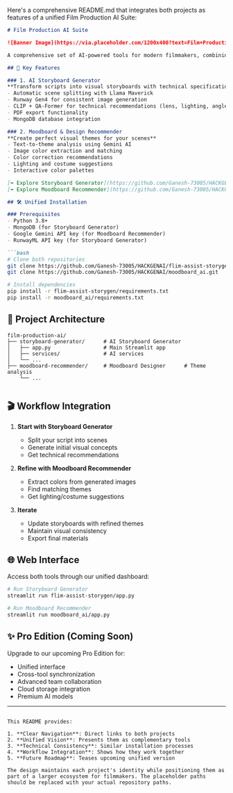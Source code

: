 Here's a comprehensive README.md that integrates both projects as features of a unified Film Production AI Suite:

```markdown
# Film Production AI Suite

![Banner Image](https://via.placeholder.com/1200x400?text=Film+Production+AI+Suite)

A comprehensive set of AI-powered tools for modern filmmakers, combining storyboard generation with visual theme recommendation capabilities.

## 🌟 Key Features

### 1. AI Storyboard Generator
**Transform scripts into visual storyboards with technical specifications**
- Automatic scene splitting with Llama Maverick
- Runway Gen4 for consistent image generation
- CLIP + QA-Former for technical recommendations (lens, lighting, angles)
- PDF export functionality
- MongoDB database integration

### 2. Moodboard & Design Recommender
**Create perfect visual themes for your scenes**
- Text-to-theme analysis using Gemini AI
- Image color extraction and matching
- Color correction recommendations
- Lighting and costume suggestions
- Interactive color palettes

[➡️ Explore Storyboard Generator](https://github.com/Ganesh-73005/HACKGENAI/flim-assist-storygen.git)  
[➡️ Explore Moodboard Recommender](https://github.com/Ganesh-73005/HACKGENAI/moodboard_ai.git)

## 🛠️ Unified Installation

### Prerequisites
- Python 3.8+
- MongoDB (for Storyboard Generator)
- Google Gemini API key (for Moodboard Recommender)
- RunwayML API key (for Storyboard Generator)

```bash
# Clone both repositories
git clone https://github.com/Ganesh-73005/HACKGENAI/flim-assist-storygen.git
git clone https://github.com/Ganesh-73005/HACKGENAI/moodboard_ai.git

# Install dependencies
pip install -r flim-assist-storygen/requirements.txt
pip install -r moodboard_ai/requirements.txt
```

## 📂 Project Architecture

```
film-production-ai/
├── storyboard-generator/      # AI Storyboard Generator
│   ├── app.py                 # Main Streamlit app
│   ├── services/              # AI services
│   └── ...
├── moodboard-recommender/     # Moodboard Designer      # Theme analysis
    └── ...
   
```

## 🎬 Workflow Integration

1. **Start with Storyboard Generator**
   - Split your script into scenes
   - Generate initial visual concepts
   - Get technical recommendations

2. **Refine with Moodboard Recommender**
   - Extract colors from generated images
   - Find matching themes
   - Get lighting/costume suggestions

3. **Iterate**
   - Update storyboards with refined themes
   - Maintain visual consistency
   - Export final materials

## 🌐 Web Interface

Access both tools through our unified dashboard:

```bash
# Run Storyboard Generator
streamlit run flim-assist-storygen/app.py

# Run Moodboard Recommender
streamlit run moodboard_ai/app.py
```



## ✨ Pro Edition (Coming Soon)

Upgrade to our upcoming Pro Edition for:
- Unified interface
- Cross-tool synchronization
- Advanced team collaboration
- Cloud storage integration
- Premium AI models

---


```

This README provides:

1. **Clear Navigation**: Direct links to both projects
2. **Unified Vision**: Presents them as complementary tools
3. **Technical Consistency**: Similar installation processes
4. **Workflow Integration**: Shows how they work together
5. **Future Roadmap**: Teases upcoming unified version

The design maintains each project's identity while positioning them as part of a larger ecosystem for filmmakers. The placeholder paths should be replaced with your actual repository paths.
